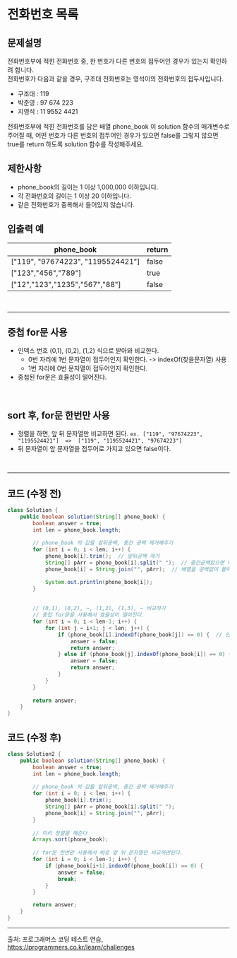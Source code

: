 # 전화번호 목록

## 문제설명
전화번호부에 적힌 전화번호 중, 한 번호가 다른 번호의 접두어인 경우가 있는지 확인하려 합니다.  
전화번호가 다음과 같을 경우, 구조대 전화번호는 영석이의 전화번호의 접두사입니다.  

- 구조대 : 119
- 박준영 : 97 674 223
- 지영석 : 11 9552 4421

전화번호부에 적힌 전화번호를 담은 배열 phone_book 이 solution 함수의 매개변수로 주어질 때, 어떤 번호가 다른 번호의 접두어인 경우가 있으면 false를 그렇지 않으면 true를 return 하도록 solution 함수를 작성해주세요.


## 제한사항
- phone_book의 길이는 1 이상 1,000,000 이하입니다.
- 각 전화번호의 길이는 1 이상 20 이하입니다.
- 같은 전화번호가 중복해서 들어있지 않습니다.

## 입출력 예
|phone_book	| return|
|-----------|--------|
|["119", "97674223", "1195524421"]|	false|
|["123","456","789"]|	true|
|["12","123","1235","567","88"]|	false|


<br><hr>

## 중첩 for문 사용
- 인덱스 번호 (0,1), (0,2), (1,2) 식으로 받아와 비교한다.
  - 0번 자리에 1번 문자열이 접두어인지 확인한다. -> indexOf(찾을문자열) 사용
  - 1번 자리에 0번 문자열이 접두어인지 확인한다.
- 중첩된 for문은 효율성이 떨어진다.


<br>

## sort 후, for문 한번만 사용
- 정렬을 하면, 앞 뒤 문자열만 비교하면 된다.
  `ex. ["119", "97674223", "1195524421"]  =>  ["119", "1195524421", "97674223"]`
- 뒤 문자열이 앞 문자열을 접두어로 가지고 있으면 false이다.

<br><hr>

## 코드 (수정 전)
```java
class Solution {
    public boolean solution(String[] phone_book) {
        boolean answer = true;
        int len = phone_book.length;
        
        // phone_book 의 값들 앞뒤공백, 중간 공백 제거해주기
        for (int i = 0; i < len; i++) {
            phone_book[i].trim();  // 앞뒤공백 제거
            String[] pArr = phone_book[i].split(" ");  // 중간공백있으면 나눠 배열로 만들기
            phone_book[i] = String.join("", pArr);  // 배열을 공백없이 붙여 다시 문자열로

            System.out.println(phone_book[i]);
        }
        
        
        // (0,1), (0,2), ~, (1,2), (1,3), ~ 비교하기
        // 중첩 for문을 사용해서 효율성이 떨어진다.
        for (int i = 0; i < len-1; i++) {
            for (int j = i+1; j < len; j++) {
                if (phone_book[i].indexOf(phone_book[j]) == 0) {  // 인덱스번호가 0이면(접두사이면) false
                    answer = false;
                    return answer;
                } else if (phone_book[j].indexOf(phone_book[i]) == 0) {
                    answer = false;
                    return answer;
                }
            }
        }
        
        return answer;
    }
}
```

## 코드 (수정 후)
```java
class Solution2 {
    public boolean solution(String[] phone_book) {
        boolean answer = true;
        int len = phone_book.length;
        
        // phone_book 의 값들 앞뒤공백, 중간 공백 제거해주기
        for (int i = 0; i < len; i++) {
            phone_book[i].trim();
            String[] pArr = phone_book[i].split(" ");
            phone_book[i] = String.join("", pArr);
        }
        
        // 미리 정렬을 해준다
        Arrays.sort(phone_book);
        
        // for문 한번만 사용해서 바로 앞 뒤 문자열만 비교하면된다.
        for (int i = 0; i < len-1; i++) {
            if (phone_book[i+1].indexOf(phone_book[i]) == 0) {
                answer = false;
                break;
            }
        }

        return answer;
    }
}
```

<hr>

출처: 프로그래머스 코딩 테스트 연습, https://programmers.co.kr/learn/challenges
